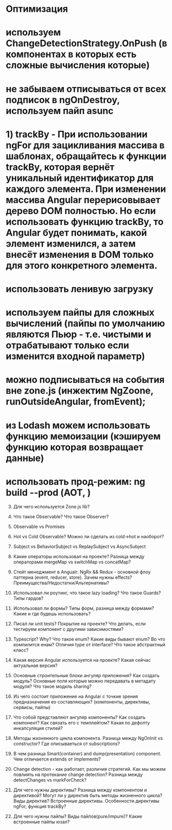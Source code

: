 
# Оптимизация

# используем  ChangeDetectionStrategy.OnPush (в компонентах в которых есть сложные вычисления которые)
# не забываем отписываться от всех подписок в ngOnDestroy, используем пайп asunc 
# 1) trackBy - При использовании ngFor для зацикливания массива в шаблонах, обращайтесь к функции trackBy, которая вернёт уникальный идентификатор для каждого элемента. При изменении массива Angular перерисовывает дерево DOM полностью. Но если использовать функцию trackBy, то Angular будет понимать, какой элемент изменился, а затем внесёт изменения в DOM только для этого конкретного элемента.
# использовать ленивую загрузку
# используем пайпы для сложных вычислений (пайпы по умолчанию являются Пьюр - т.е. чистыми и отрабатывают только если изменится входной параметр)

# можно подписываться на события вне zone.js (инжектим NgZoone, runOutsideAngular, fromEvent);

# из Lodash можем использовать функцию мемоизации (кэшируем функцию которая возвращает данные)

# использовать прод-режим: ng build --prod (АОТ, )

3) Для чего используется Zone.js lib?

3) Что такое Observable? Что такое Observer?

4) Observable vs Promises

5) Hot vs Cold Observable? Можно ли сделать из cold->hot и наоборот?

6) Subject vs BehaviorSubject vs ReplaySubject vs AsyncSubject

7) Какие операторы использовал на проекте? Разница между операторами mergeMap vs switchMap vs concatMap?

8) Стейт менеджмент в Angualr: NgRx && Redux - основной флоу паттерна (event, reducer, store). Зачем нужны effects? 
Преимущества/Недостатки/Альтернативы?

9) Использовал ли роутинг, что такое lazy loading? Что такое Guards? Типы гардов?

10) Использовал ли формы? Типы форм, разница между формами? Какие и где будешь использовать?

11) Писал ли unit tests? Покрытие на проекте? Что делать, если тестируем компонент с другими зависимостями?

12) Typescript? Why? Что такое enum? Какие виды бывают enum? Во что компилится енам? Отличия type от interface? Что такое абстрактный класс?

13) Какая версия Angular используется на проекте? Какая сейчас актуальная версия?

14) Основные строительные блоки ангуляр приложения? Как создать модуль? Основные поля которые можно передавать в метадату модуля? Что такое модкль sharing?

15) Из чего состоит приложение на Angular с точкие зрения предназначения ео составляющих? (компоненты, директивы, сервисы, пайпы)

16) Что собой представляют ангуляр компоненты? Как создать компонент? Как связать его с темплейтом? Какая по дефолту инкапсуляция стилей?

17) Методы жизненного цикла компонента. Разница между NgOnInit vs constructor? Где описываеться от subscriptions? 

18) В чем разница Smart(container) and dump(presentation) component. Чем отличается extends от implements?

19) Change detection - как работает, различия стратегий. Как мы можем повлиять на протекание change detection? Разница между detectChanges vs markForCheck?

20) Для чего нужны директивы? Разница между компонентом  и директивой? Могут ли у директив быть методы жизненного цикла? Виды директив? Встроенные директивы. Особенности директивы ngFor, функция trackBy?

21) Для чего нужны пайпы? Виды пайпов(pure/impure)? Какие встроенные пайпы юзал?